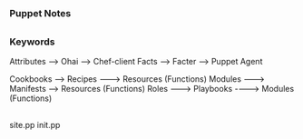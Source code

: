 ## ##############################
### Puppet Notes
## ##############################

### Keywords


Attributes --> Ohai --> Chef-client
Facts --> Facter --> Puppet Agent


Cookbooks --> Recipes ---> Resources (Functions)
Modules ---> Manifests --> Resources (Functions)
Roles ---> Playbooks ----> Modules (Functions)



## ##############################

site.pp
init.pp



